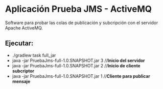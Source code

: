# Aplicación Prueba JMS - ActiveMQ
Software para probar las colas de publicación y subcripción 
con el servidor Apache ActiveMQ.

## Ejecutar:
* ./gradlew task full_jar
* java -jar PruebaJms-full-1.0.SNAPSHOT.jar 3 //**Inicio del servidor**
* java -jar PruebaJms-full-1.0.SNAPSHOT.jar 2 //**Inicio de cliente subcriptor** 
* java -jar PruebaJms-full-1.0.SNAPSHOT.jar 1 //**Cliente para publicar mensaje** 